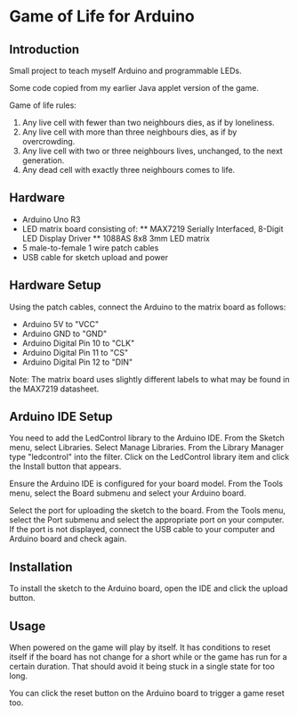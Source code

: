 # Game of Life for Arduino

## Introduction

Small project to teach myself Arduino and programmable LEDs.

Some code copied from my earlier Java applet version of the game.

Game of life rules:
1. Any live cell with fewer than two neighbours dies, as if by loneliness.
2. Any live cell with more than three neighbours dies, as if by overcrowding.
3. Any live cell with two or three neighbours lives, unchanged, to the next
   generation.
4. Any dead cell with exactly three neighbours comes to life.

## Hardware

* Arduino Uno R3
* LED matrix board consisting of:
** MAX7219 Serially Interfaced, 8-Digit LED Display Driver
** 1088AS 8x8 3mm LED matrix
* 5 male-to-female 1 wire patch cables
* USB cable for sketch upload and power

## Hardware Setup

Using the patch cables, connect the Arduino to the matrix board as follows:

* Arduino 5V to "VCC"
* Arduino GND to "GND"
* Arduino Digital Pin 10 to "CLK"
* Arduino Digital Pin 11 to "CS"
* Arduino Digital Pin 12 to "DIN"

Note: The matrix board uses slightly different labels to what may be found in
the MAX7219 datasheet.

## Arduino IDE Setup

You need to add the LedControl library to the Arduino IDE. From the Sketch
menu, select Libraries. Select Manage Libraries. From the Library Manager type
"ledcontrol" into the filter. Click on the LedControl library item and click
the Install button that appears.

Ensure the Arduino IDE is configured for your board model. From the Tools menu,
select the Board submenu and select your Arduino board.

Select the port for uploading the sketch to the board. From the Tools menu,
select the Port submenu and select the appropriate port on your computer. If
the port is not displayed, connect the USB cable to your computer and Arduino
board and check again.

## Installation

To install the sketch to the Arduino board, open the IDE and click the
upload button.

## Usage

When powered on the game will play by itself. It has conditions to reset itself
if the board has not change for a short while or the game has run for a certain
duration. That should avoid it being stuck in a single state for too long.

You can click the reset button on the Arduino board to trigger a game reset
too.
